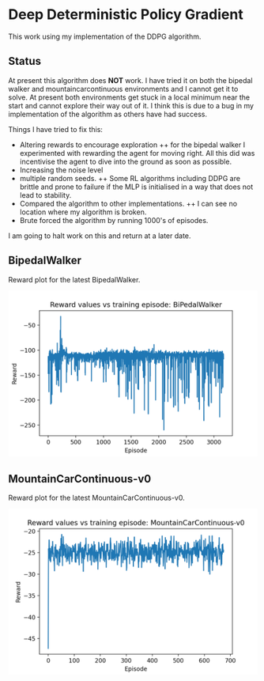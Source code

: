 # Deep Deterministic Policy Gradient

This work using my implementation of the DDPG algorithm.

## Status

At present this algorithm does **NOT** work. I have tried it on both the bipedal walker and mountaincarcontinuous environments and I cannot get it to solve. At present both environments get stuck in a local minimum near the start and cannot explore their way out of it. I think this is due to a bug in my implementation of the algorithm as others have had success.

Things I have tried to fix this:
+ Altering rewards to encourage exploration 
++ for the bipedal walker I experimented with rewarding the agent for moving right. All this did was incentivise the agent to dive into the ground as soon as possible.
+ Increasing the noise level
+ multiple random seeds.
++ Some RL algorithms including DDPG are brittle and prone to failure if the MLP is initialised in a way that does not lead to stability.
+ Compared the algorithm to other implementations.
++ I can see no location where my algorithm is broken.
+ Brute forced the algorithm by running 1000's of episodes.


I am going to halt work on this and return at a later date.

## BipedalWalker

Reward plot for the latest BipedalWalker.

![Reward vs Episode](plots/BPW/RewardperEp.png)

## MountainCarContinuous-v0

Reward plot for the latest MountainCarContinuous-v0.

![Reward vs Episode](plots/MCC/RewardperEp.png)

